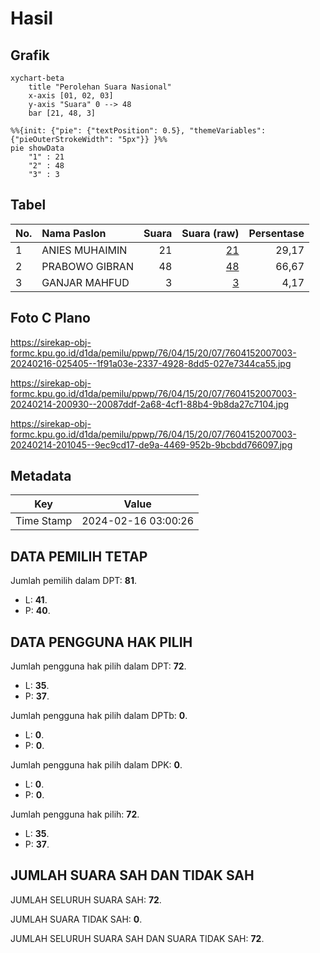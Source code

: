 # Hasil

## Grafik

```mermaid
xychart-beta
    title "Perolehan Suara Nasional"
    x-axis [01, 02, 03]
    y-axis "Suara" 0 --> 48
    bar [21, 48, 3]
```

```mermaid
%%{init: {"pie": {"textPosition": 0.5}, "themeVariables": {"pieOuterStrokeWidth": "5px"}} }%%
pie showData
    "1" : 21
    "2" : 48
    "3" : 3
```

## Tabel

| No. | Nama Paslon    | Suara | Suara (raw) | Persentase |
|:--- |:-------------- | -----:| -----------:| ----------:|
| 1   | ANIES MUHAIMIN | 21    | [21][p-1]   | 29,17      |
| 2   | PRABOWO GIBRAN | 48    | [48][p-2]   | 66,67      |
| 3   | GANJAR MAHFUD  | 3     | [3][p-3]    | 4,17       |


[p-1]: https://github.com/gigit-pemilu/pemilu-2024/blob/main/pilpres/hitung-suara/sub/76-sulawesi-barat/sub/04-polewali-mandar/sub/15-allu/sub/2007-sayoang/sub/003-tps/sub/paslon-1.txt
[p-2]: https://github.com/gigit-pemilu/pemilu-2024/blob/main/pilpres/hitung-suara/sub/76-sulawesi-barat/sub/04-polewali-mandar/sub/15-allu/sub/2007-sayoang/sub/003-tps/sub/paslon-2.txt
[p-3]: https://github.com/gigit-pemilu/pemilu-2024/blob/main/pilpres/hitung-suara/sub/76-sulawesi-barat/sub/04-polewali-mandar/sub/15-allu/sub/2007-sayoang/sub/003-tps/sub/paslon-3.txt

## Foto C Plano

https://sirekap-obj-formc.kpu.go.id/d1da/pemilu/ppwp/76/04/15/20/07/7604152007003-20240216-025405--1f91a03e-2337-4928-8dd5-027e7344ca55.jpg

https://sirekap-obj-formc.kpu.go.id/d1da/pemilu/ppwp/76/04/15/20/07/7604152007003-20240214-200930--20087ddf-2a68-4cf1-88b4-9b8da27c7104.jpg

https://sirekap-obj-formc.kpu.go.id/d1da/pemilu/ppwp/76/04/15/20/07/7604152007003-20240214-201045--9ec9cd17-de9a-4469-952b-9bcbdd766097.jpg


## Metadata

| Key        | Value               |
| ---------- | ------------------- |
| Time Stamp | 2024-02-16 03:00:26 |


## DATA PEMILIH TETAP

Jumlah pemilih dalam DPT: **81**.
 * L: **41**.
 * P: **40**.

## DATA PENGGUNA HAK PILIH

Jumlah pengguna hak pilih dalam DPT: **72**.
 * L: **35**.
 * P: **37**.

Jumlah pengguna hak pilih dalam DPTb: **0**.
 * L: **0**.
 * P: **0**.

Jumlah pengguna hak pilih dalam DPK: **0**.
 * L: **0**.
 * P: **0**.

Jumlah pengguna hak pilih: **72**.
 * L: **35**.
 * P: **37**.

## JUMLAH SUARA SAH DAN TIDAK SAH

JUMLAH SELURUH SUARA SAH: **72**.

JUMLAH SUARA TIDAK SAH: **0**.

JUMLAH SELURUH SUARA SAH DAN SUARA TIDAK SAH: **72**.


